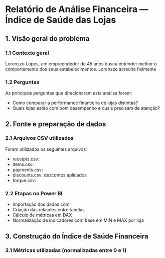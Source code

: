 # Relatório de Análise Financeira — Índice de Saúde das Lojas

## 1. Visão geral do problema

### 1.1 Contexto geral
Lorenzzo Lopes, um empreendedor de 45 anos busca entender melhor o comportamento dos seus estabelecimentos. Lorenzzo acredita fielmente 

### 1.2 Perguntas
As principais perguntas que direcionaram esta análise foram:
- Como comparar a performance financeira de lojas distintas?
- Quais lojas estão com bom desempenho e quais precisam de atenção?


## 2. Fonte e preparação de dados

### 2.1 Arquivos CSV utilizados
Foram utilizados os seguintes arquivos:
- receipts.csv: 
- items.csv: 
- payments.csv: 
- discounts.csv: descontos aplicados
- torque.csv: 

### 2.2 Etapas no Power BI
- Importação dos dados com 
- Criação das relações entre tabelas
- Cálculo de métricas em DAX
- Normalização de indicadores com base em MIN e MAX por loja

## 3. Construção do Índice de Saúde Financeira

### 3.1 Métricas utilizadas (normalizadas entre 0 e 1)




